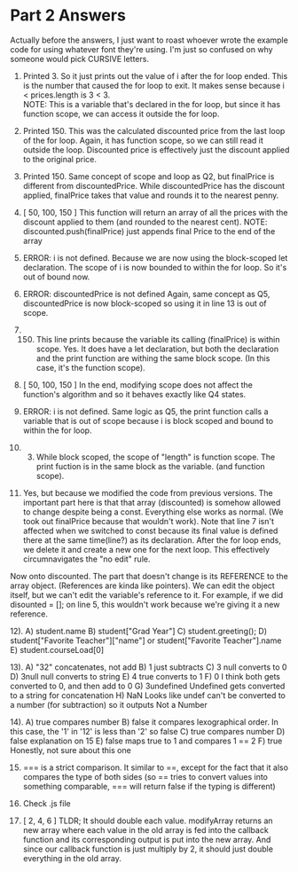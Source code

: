 # Part 2 Answers
Actually before the answers, I just want to roast whoever wrote the example code for using whatever font they're using. I'm just so confused on why someone would pick CURSIVE letters.

1) Printed 3.   So it just prints out the value of i after the for loop ended. This is the number that caused the for loop to exit. It makes sense because  i < prices.length is 3 < 3.  
NOTE: This is a variable that's declared in the for loop, but since it has function scope, we can access it outside the for loop.

2) Printed 150. This was the calculated discounted price from the last loop of the for loop. Again, it has function scope, so we can still read it outside the loop. Discounted price is effectively just the discount applied to the original price.

3) Printed 150. Same concept of scope and loop as Q2, but finalPrice is different from discountedPrice. While discountedPrice has the discount applied, finalPrice takes that value and rounds it to the nearest penny.

4) [ 50, 100, 150 ] This function will return an array of all the prices with the discount applied to them (and rounded to the nearest cent). 
NOTE: discounted.push(finalPrice) just appends final Price to the end of the array


5) ERROR: i is not defined.
 Because we are now using the block-scoped let declaration. The scope of i is now bounded to within the for loop. So it's out of bound now.

6) ERROR: discountedPrice is not defined
Again, same concept as Q5, discountedPrice is now block-scoped so using it in line 13 is out of scope.

7) 150.  This line prints because the variable its calling (finalPrice) is within scope. Yes. It does have a let declaration, but both the declaration and the print function are withing the same block scope. (In this case, it's the function scope). 

8) [ 50, 100, 150 ]   In the end, modifying scope does not affect the function's algorithm and so it behaves exactly like Q4 states.


9) ERROR: i is not defined.    Same logic as Q5, the print function calls a variable that is out of scope because i is block scoped and bound to within the for loop.

10) 3.  While block scoped, the scope of "length" is function scope. The print fuction is in the same block as the variable. (and function scope).

11) Yes, but because we modified the code from previous versions. The important part here is that that array (discounted) is somehow allowed to change despite being a const. Everything else works as normal. (We took out finalPrice because that wouldn't work). Note that line 7 isn't affected when we switched to const because its final value is defined there at the same time(line?) as its declaration. After the for loop ends, we delete it and create a new one for the next loop. This effectively circumnavigates the "no edit" rule.

Now onto discounted. The part that doesn't change is its REFERENCE to the array object. (References are kinda like pointers). We can edit the object itself, but we can't edit the variable's reference to it.  For example, if we did disounted = [];  on line 5, this wouldn't work because we're giving it a new reference.

12).
    A) student.name
    B) student["Grad Year"]
    C) student.greeting();
    D) student["Favorite Teacher"]["name"]     or   student["Favorite Teacher"].name
    E) student.courseLoad[0]

13).
    A) "32"   concatenates, not add
    B) 1     just subtracts
    C) 3    null converts to 0
    D) 3null null converts to string
    E) 4    true converts to 1
    F) 0    I think both gets converted to 0, and then add to 0
    G) 3undefined   Undefined gets converted to a string for concatenation
    H) NaN  Looks like undef can't be converted to a number (for subtraction) so it outputs Not a Number

14).
    A) true    compares number
    B) false   it compares lexographical order. In this case, the '1' in '12' is less than '2' so false
    C) true     compares number
    D) false    explanation on 15
    E) false    maps true to 1 and compares 1 == 2
    F) true     Honestly, not sure about this one

15) === is a strict comparison. It similar to ==, except for the fact that it also compares the type of both sides (so == tries to convert values into something comparable, === will return false if the typing is different)

16) Check .js file

17) [ 2, 4, 6 ]    TLDR; It should double each value.
modifyArray returns an new array where each value in the old array is fed into the callback function and its corresponding output is put into the new array. And since our callback function is just multiply by 2, it should just double everything in the old array.